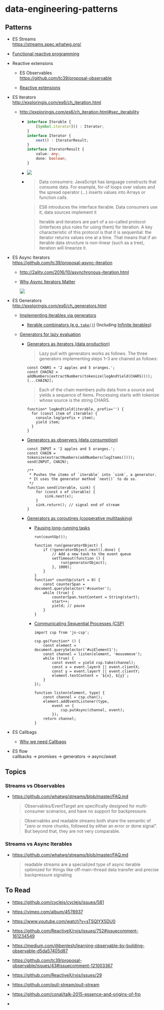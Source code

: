 # data-engineering-patterns

## Patterns

* ES Streams  
  https://streams.spec.whatwg.org/

* [Functional reactive programming](https://en.wikipedia.org/wiki/Functional_reactive_programming)

* Reactive extensions

  * ES Observables  
    https://github.com/tc39/proposal-observable
  
  * [Reactive extensions](https://en.wikipedia.org/wiki/Reactive_extensions)

* ES Iterators  
  http://exploringjs.com/es6/ch_iteration.html
 
  * http://exploringjs.com/es6/ch_iteration.html#sec_iterability
  
    * ```typescript
      interface Iterable {
          [Symbol.iterator]() : Iterator;
      }
      interface Iterator {
          next() : IteratorResult;
      }
      interface IteratorResult {
          value: any;
          done: boolean;
      }  
      ```

    * ![](http://exploringjs.com/es6/images/iteration----consumers_sources.jpg)  

    * > Data consumers: JavaScript has language constructs that consume data. For example, for-of loops over values and the spread operator (...) inserts values into Arrays or function calls.

      > ES6 introduces the interface Iterable. Data consumers use it, data sources implement it
      
      > Iterable and iterators are part of a so-called protocol (interfaces plus rules for using them) for iteration. A key characteristic of this protocol is that it is sequential: the iterator returns values one at a time. That means that if an iterable data structure is non-linear (such as a tree), iteration will linearize it.


* ES Async Iterators  
  https://github.com/tc39/proposal-async-iteration
  
  * http://2ality.com/2016/10/asynchronous-iteration.html
  
  * [Why Async Iterators Matter](https://docs.google.com/presentation/d/1r2V1sLG8JSSk8txiLh4wfTkom-BoOsk52FgPBy8o3RM/edit?usp=sharing)
  
    ![](https://pbs.twimg.com/media/DUyiW_8X0AAadXm.jpg:large)

* ES Generators  
  http://exploringjs.com/es6/ch_generators.html  
  
  * [Implementing iterables via generators](http://exploringjs.com/es6/ch_generators.html#_implementing-iterables-via-generators)
  
    * [Iterable combinators (e.g. `take()`)](http://exploringjs.com/es6/ch_generators.html#_the-iterable-combinator-take)
      (Including [Infinite iterables](http://exploringjs.com/es6/ch_generators.html#_infinite-iterables-1))
  
  * [Generators for lazy evaluation](http://exploringjs.com/es6/ch_generators.html#_generators-for-lazy-evaluation)
    
    * [Generators as iterators (data production)](http://exploringjs.com/es6/ch_generators.html#_lazy-pull-generators-as-iterators)
      > Lazy pull with generators works as follows. The three generators implementing steps 1–3 are chained as follows:

      ```
      const CHARS = '2 apples and 5 oranges.';
      const CHAIN2 = addNumbers(extractNumbers(tokenize(logAndYield(CHARS))));
      [...CHAIN2];
      ```
      > Each of the chain members pulls data from a source and yields a sequence of items. Processing starts with tokenize whose source is the string CHARS.
      
      ```
      function* logAndYield(iterable, prefix='') {
        for (const item of iterable) {
          console.log(prefix + item);
          yield item;
        }
      }
      ```
      
    * [Generators as observers (data consumption)](http://exploringjs.com/es6/ch_generators.html#_lazy-push-generators-as-observables)
          
      ```
      const INPUT = '2 apples and 5 oranges.';
      const CHAIN = tokenize(extractNumbers(addNumbers(logItems())));
      send(INPUT, CHAIN);
      ```
      
      ```
      /**
       * Pushes the items of `iterable` into `sink`, a generator.
       * It uses the generator method `next()` to do so.
       */
      function send(iterable, sink) {
          for (const x of iterable) {
              sink.next(x);
          }
          sink.return(); // signal end of stream
      }      
      ```
    
    * [Generators as coroutines (cooperative multitasking)](http://exploringjs.com/es6/ch_generators.html#_cooperative-multi-tasking-via-generators)
    
      * [Pausing long-running tasks](http://exploringjs.com/es6/ch_generators.html#_pausing-long-running-tasks)
        
        ```
        run(countUp());

        function run(generatorObject) {
            if (!generatorObject.next().done) {
                // Add a new task to the event queue
                setTimeout(function () {
                    run(generatorObject);
                }, 1000);
            }
        }
        function* countUp(start = 0) {
            const counterSpan = document.querySelector('#counter');
            while (true) {
                counterSpan.textContent = String(start);
                start++;
                yield; // pause
            }
        }
        ```
    
      * [Communicating Sequential Processes (CSP)](http://exploringjs.com/es6/ch_generators.html#sec_csp)
      
        ```
        import csp from 'js-csp';

        csp.go(function* () {
            const element = document.querySelector('#uiElement1');
            const channel = listen(element, 'mousemove');
            while (true) {
                const event = yield csp.take(channel);
                const x = event.layerX || event.clientX;
                const y = event.layerY || event.clientY;
                element.textContent = `${x}, ${y}`;
            }
        });

        function listen(element, type) {
            const channel = csp.chan();
            element.addEventListener(type,
                event => {
                    csp.putAsync(channel, event);
                });
            return channel;
        }
        ```

* ES Callbags
  
  * [Why we need Callbags](https://staltz.com/why-we-need-callbags.html)

* ES flow  
  callbacks -> promises -> generators -> async/await

## Topics

### Streams vs Observables

* https://github.com/whatwg/streams/blob/master/FAQ.md  
  > Observables/EventTarget are specifically designed for multi-consumer scenarios, and have no support for backpressure.

  > Observables and readable streams both share the semantic of "zero or more chunks, followed by either an error or done signal". But beyond that, they are not very comparable.


### Streams vs Async Iterables

* https://github.com/whatwg/streams/blob/master/FAQ.md  
  > readable streams are a specialized type of async iterable optimized for things like off-main-thread data transfer and precise backpressure signaling


## To Read

* https://github.com/cyclejs/cyclejs/issues/581

* https://vimeo.com/album/4578937

* https://www.youtube.com/watch?v=sTSQlYX5DU0

* https://github.com/ReactiveX/rxjs/issues/752#issuecomment-161234549

* https://medium.com/@benlesh/learning-observable-by-building-observable-d5da57405d87

* https://github.com/tc39/proposal-observable/issues/43#issuecomment-121003367

* https://github.com/ReactiveX/rxjs/issues/29

* https://github.com/pull-stream/pull-stream

* https://github.com/conal/talk-2015-essence-and-origins-of-frp

* 
